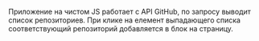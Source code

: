 Приложение на чистом JS работает с API GitHub, по запросу выводит список репозиториев. При клике на елемент выпадающего списка соответствующий репозиторий добавляется в блок на страницу.

